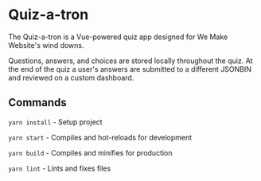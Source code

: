 # Quiz-a-tron

The Quiz-a-tron is a Vue-powered quiz app designed for We Make Website's wind downs.

Questions, answers, and choices are stored locally throughout the quiz. At the end of the quiz a user's answers are submitted to a different JSONBIN and reviewed on a custom dashboard.

## Commands
`yarn install` - Setup project

`yarn start` - Compiles and hot-reloads for development

`yarn build` - Compiles and minifies for production

`yarn lint` - Lints and fixes files